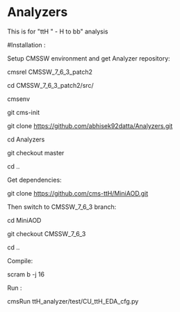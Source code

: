 # Analyzers

This is for "ttH " -  H to bb" analysis

#Installation :

Setup CMSSW environment and get Analyzer repository:

cmsrel CMSSW_7_6_3_patch2

cd CMSSW_7_6_3_patch2/src/

cmsenv

git cms-init

git clone https://github.com/abhisek92datta/Analyzers.git

cd Analyzers

git checkout master

cd ..

Get dependencies:

git clone https://github.com/cms-ttH/MiniAOD.git

Then switch to CMSSW_7_6_3 branch:

cd MiniAOD

git checkout CMSSW_7_6_3

cd ..

Compile:

scram b -j 16

Run :

cmsRun ttH_analyzer/test/CU_ttH_EDA_cfg.py

